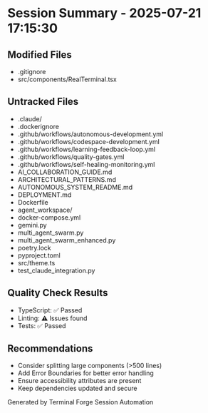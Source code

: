 # Session Summary - 2025-07-21 17:15:30

## Modified Files
- .gitignore
- src/components/RealTerminal.tsx

## Untracked Files  
- .claude/
- .dockerignore
- .github/workflows/autonomous-development.yml
- .github/workflows/codespace-development.yml
- .github/workflows/learning-feedback-loop.yml
- .github/workflows/quality-gates.yml
- .github/workflows/self-healing-monitoring.yml
- AI_COLLABORATION_GUIDE.md
- ARCHITECTURAL_PATTERNS.md
- AUTONOMOUS_SYSTEM_README.md
- DEPLOYMENT.md
- Dockerfile
- agent_workspace/
- docker-compose.yml
- gemini.py
- multi_agent_swarm.py
- multi_agent_swarm_enhanced.py
- poetry.lock
- pyproject.toml
- src/theme.ts
- test_claude_integration.py

## Quality Check Results
- TypeScript: ✅ Passed
- Linting: ⚠️ Issues found
- Tests: ✅ Passed

## Recommendations
- Consider splitting large components (>500 lines)
- Add Error Boundaries for better error handling
- Ensure accessibility attributes are present
- Keep dependencies updated and secure

Generated by Terminal Forge Session Automation
